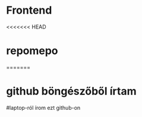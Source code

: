 # Frontend
<<<<<<< HEAD
# repomepo
=======
# github böngészőből írtam
#laptop-ról írom ezt github-on

